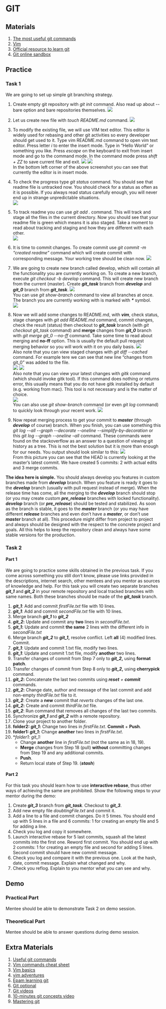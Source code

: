 # GIT

## Materials
1. [The most useful git commands](https://orga.cat/posts/most-useful-git-commands)
2. [Vim](https://docs.oracle.com/cd/E19683-01/806-7612/editorvi-5/index.html)
3. [Official resource to learn git](https://git-scm.com/doc)
4. [Git online sandbox](https://learngitbranching.js.org/)

## Practice

### Task 1
We are going to set up simple git branching strategy.

1. Create empty git repository with *<span class="underline">git init</span>* command. Also read up about --bare option and bare repositories themselves.
![](media/image1.png)

2. Let us create new file with *<span class="underline">touch README.md</span>* command.
![](media/image2.png)

3. To modify the existing file, we will use VIM text editor. This editor is widely used for rebasing and other git activities so every developer should get used to it. Type vim README.md command to open vim text editor. Press letter *<span class="underline">i</span>* to enter the insert mode. Type in “Hello World” or something you like. Press *<span class="underline">escape</span>* on the keyboard to exit from insert mode and go to the command mode. In the command mode press *<span class="underline">shift + ZZ</span>* to save current file and exit.
![](media/image3.png)
![](media/image4.png)\
In the bottom left corner of the above screenshot you can see that currently the editor is in insert mode.

4. To check the progress type *<span class="underline">git status</span>* command. You should see that readme file is untracked now. You should check for a status as often as it is possible. If you always read status carefully enough, you will never end up in strange unpredictable situations.\
![](media/image5.png)

5. To track readme you can use *<span class="underline">git add .</span>* command. This will track and stage all the files in the current directory. Now you should see that your readme file is green which means it is also staged. Take a moment to read about tracking and staging and how they are different with each other.\
![](media/image6.png)

6. It is time to commit changes. To create commit use *<span class="underline">git commit -m “created readme”</span>* command which will create commit with corresponding message. Your working tree should be clean now.
![](media/image7.png)

7. We are going to create new branch called develop, which will contain all the functionality you are currently working on. To create a new branch, execute *<span class="underline">git checkout -b develop</span>* command. This will create new branch from the current (master). Create ***git\_task*** branch from ***develop*** and ***git\_0*** branch from ***git\_task***.
![](media/image8.png)\
You can use *<span class="underline">git show-branch</span>* command to view all branches at once. The branch you are currently working with is marked with ***\**** symbol.\
![](media/image9.png)

8. Now we will add some changes to README.md, with ***vim***, check status, stage changes with *<span class="underline">git add README.md</span>* command, commit changes, check the result (status) then checkout to ***git\_task*** branch (with *<span class="underline">git checkout git\_task</span>* command) and **merge** changes from ***git\_0*** branch with *<span class="underline">git merge git\_0 --no-ff</span>* command. Take some time to read about merging and **no-ff** option. <span class="underline">This is usually the default pull request merging behavior so you will work with it on you daily basis</span>.
![](media/image10.png)\
Also note that you can view staged changes with *<span class="underline">git diff --cached</span>* command. For example tere we can see that new line “changes from git\_0” was added to the file.\
![](media/image11.png)
![](media/image12.png)\
Also note that you can view your latest changes with *<span class="underline">gitk</span>* command (which should invoke gitk tool). If this command does nothing or returns error, this usually means that you do not have gitk installed by default (e.g. working from mac). This tool is not necessary and is the matter of choice.\
![](media/image13.png)\
You can also use *<span class="underline">git show-branch</span>* command (or even *<span class="underline">git log</span>* command) to quickly look through your recent work.
![](media/image14.png)

9. Now repeat merging process to get your commit to ***master*** (through ***develop*** of course) branch. When you finish, you can use something this *<span class="underline">git log --all --graph --decorate --oneline --simplify-by-decoration</span>* or this *<span class="underline">git log --graph --oneline –all</span>* command. These commands were found on the stackoverflow as an answer to a question of viewing git history as a tree. This is not the best solution but it is more than enough for our needs. You output should look similar to this:
![](media/image15.png)\
From this picture you can see that the HEAD is currently looking at the master’s latest commit. We have created 5 commits: 2 with actual edits and 3 merge commits.

**The idea here is simple.** You should always develop you features in custom branches made from ***develop*** branch. When you feature is ready it goes to the ***develop*** branch (usually with pull request instead of merge). When the release time has come, all the merging to the ***develop*** branch should stop (or you may create custom ***pre\_release*** branches with locked functionality). ***develop*** branch (or ***pre\_release***) should be tested and stabilized. As soon as the branch is stable, it goes to the ***master*** branch (or you may have different ***release*** branches and even don’t have a ***master***, or don’t use ***master*** branch at all). This procedure might differ from project to project and always <span class="underline">should be designed with the respect to the concrete project and goals</span>. All this helps to keep the repository clean and always have some stable versions for the production.

### Task 2

#### Part 1
We are going to practice some skills obtained in the previous task. If you come across something you still don’t know, please use links provided in the descriptions, internet search, other mentees and you mentor as sources of knowledge and help.
For this task you will create two separate branches ***git\_1*** and ***git\_2*** in your remote repository and local <span class="underline">tracked</span> branches with same names. Both these branches should be made of the ***git\_task*** branch.
1. ***git\_1***: Add and commit *firstFile.txt* file with 10 lines.
2. ***git\_1***: Add and commit *secondFile.txt* file with 10 lines.
3. Merge branch ***git\_1*** to ***git\_2***
4. ***git\_2*:** Update and commit any **two** lines in *secondFile.txt*.
5. ***git\_1*:** Update and commit **the same** 2 lines with the different info in *secondFile.txt*
6. Merge branch ***git\_2*** to ***git\_1*,** resolve conflict. Left **all** (4) modified lines. Commit.
7. ***git\_1***: Update and commit 1.txt file, modify two lines.
8. ***git\_1***: Update and commit 1.txt file, modify **another** two lines.
9. Transfer changes of commit from <span class="underline">Step 7 only</span> to ***git\_2*,** using **format patch**.
10. Transfer changes of commit from <span class="underline">Step 8 only</span> to ***git\_2*,** using **cherrypick** command.
11. ***git\_2*:** Concatenate the last two commits using ***reset** + **commit*** commands.
12. ***git\_2*:** Change date, author and message of the last commit and add non-empty *thirdFile.txt* file to it.
13. ***git\_2***: Create a **new** commit that *reverts* changes of the last one.
14. ***git\_2*:** Create and commit *thirdFile.txt* file.
15. ***git\_2***: Run command that removes all changes of the last two commits.
16. Synchronize ***git\_1*** and ***git\_2*** with a remote repository.
17. Clone your project to another folder.
18. **folder2: *git\_1*:** Change two lines in *firstFile.txt*. **Commit** + **Push**.
19. **folder1: *git\_1*:** Change **another** two lines in *firstFile.txt*.
20. **folder1: *git\_1*:*   
    * Change **another** line in *firstFile.txt* (not the same as in 18, 19).
    * **Merge** changes from Step 18 (pull) **without** committing changes from Step 19 and any additional commits.
    * **Push**.
    * Return local state of Step 19. (***stash***)

#### Part 2
For this task you should learn how to use **interactive rebase**, thus other ways of achieving the same are prohibited. Show the following steps to your mentor during the demo:
1. Create ***git\_3*** branch from ***git\_task***. Checkout to ***git\_3***.
2. Add new empty file *doubtingFile.txt* and commit it.
3. Add a line to a file and commit changes. Do it 5 times. You should end up with 5 lines in a file and 6 commits: 1 for creating an empty file and 5 for adding a line.
4. Check you log and copy it somewhere.
5. Launch interactive rebase for 5 last commits, squash all the latest commits into the first one. Reword first commit. You should end up with 2 commits: 1 for creating an empty file and second for adding 5 lines. Second commit should have new commit message.
6. Check you log and compare it with the previous one. Look at the hash, date, commit message. Explain what changed and why.
7. Check you reflog. Explain to you mentor what you can see and why.

## Demo

### Practical Part
Mentee should be able to demonstrate Task 2 on demo session.

### Theoretical Part
Mentee should be able to answer questions during demo session.

## Extra Materials

1. [Useful git commands](https://davidwalsh.name/git-commands)
2. [Vim commands cheat sheet](https://www.fprintf.net/vimCheatSheet.html)
3. [Vim basics](https://youtu.be/zNnsNtBF80g)
4. [vim adventures](https://vim-adventures.com/)
5. [Epam learning git](https://learn.epam.com/detailsPage?id=601f195a-d408-4439-a16d-0630ed2a412e)
6. [Git optional](https://try.github.io/)
7. [Git videos](https://youtu.be/jUlT-zQ-mbk)
8. [10-minutes git concepts video](https://youtu.be/8KCQe9Pm1kg)
9. [Mastering git](https://youtu.be/ZgCCnv9LxzA)
